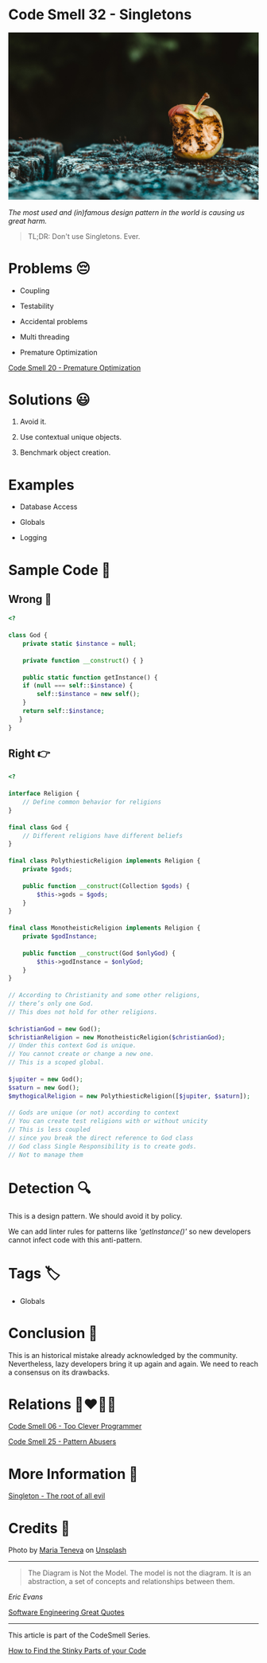 # Code Smell 32 - Singletons

![Code Smell 32 - Singletons](Code%20Smell%2032%20-%20Singletons.jpg)

*The most used and (in)famous design pattern in the world is causing us great harm.*

> TL;DR: Don't use Singletons. Ever.

# Problems 😔 

- Coupling

- Testability

- Accidental problems

- Multi threading

- Premature Optimization

[Code Smell 20 - Premature Optimization](https://github.com/mcsee/Software-Design-Articles/tree/main/Articles/Code%20Smells/Code%20Smell%2020%20-%20Premature%20Optimization/readme.md)

# Solutions 😃

1. Avoid it.

2. Use contextual unique objects.

3. Benchmark object creation.

# Examples

- Database Access

- Globals

- Logging

# Sample Code 📖

## Wrong 🚫

<!-- [Gist Url](https://gist.github.com/mcsee/5f0b4685e3af22e2a0a82f9f642c5c79) -->

```php
<?

class God {
    private static $instance = null;

    private function __construct() { }

    public static function getInstance() {
    if (null === self::$instance) {
        self::$instance = new self();
    }
    return self::$instance;
   }
}
```

## Right 👉

<!-- [Gist Url](https://gist.github.com/mcsee/48af2ebb8874c53f5aa5091c24c832e5) -->

```php
<?

interface Religion {
    // Define common behavior for religions
}

final class God {
    // Different religions have different beliefs
}

final class PolythiesticReligion implements Religion {
    private $gods;

    public function __construct(Collection $gods) {
        $this->gods = $gods;
    }
}

final class MonotheisticReligion implements Religion {
    private $godInstance;

    public function __construct(God $onlyGod) {
        $this->godInstance = $onlyGod;
    }
}

// According to Christianity and some other religions,
// there’s only one God.
// This does not hold for other religions.

$christianGod = new God();
$christianReligion = new MonotheisticReligion($christianGod);
// Under this context God is unique.
// You cannot create or change a new one.
// This is a scoped global.

$jupiter = new God();
$saturn = new God();
$mythogicalReligion = new PolythiesticReligion([$jupiter, $saturn]);

// Gods are unique (or not) according to context
// You can create test religions with or without unicity
// This is less coupled 
// since you break the direct reference to God class
// God class Single Responsibility is to create gods. 
// Not to manage them
```

# Detection 🔍

This is a design pattern. We should avoid it by policy. 

We can add linter rules for patterns like *'getInstance()'* so new developers cannot infect code with this anti-pattern.
 
# Tags 🏷️

- Globals

# Conclusion 🏁

This is an historical mistake already acknowledged by the community. Nevertheless, lazy developers bring it up again and again. We need to reach a consensus on its drawbacks.

# Relations 👩‍❤️‍💋‍👨

[Code Smell 06 - Too Clever Programmer](https://github.com/mcsee/Software-Design-Articles/tree/main/Articles/Code%20Smells/Code%20Smell%2006%20-%20Too%20Clever%20Programmer/readme.md)

[Code Smell 25 - Pattern Abusers](https://github.com/mcsee/Software-Design-Articles/tree/main/Articles/Code%20Smells/Code%20Smell%2025%20-%20Pattern%20Abusers/readme.md)

# More Information 📕

[Singleton - The root of all evil](https://github.com/mcsee/Software-Design-Articles/tree/main/Articles/Theory/Singleton%20-%20The%20root%20of%20all%20evil/readme.md)

# Credits 🙏

Photo by [Maria Teneva](https://unsplash.com/@miteneva) on [Unsplash](https://unsplash.com/s/photos/rotten) 

* * *

> The Diagram is Not the Model. The model is not the diagram. It is an abstraction, a set of concepts and relationships between them.

_Eric Evans_

[Software Engineering Great Quotes](https://github.com/mcsee/Software-Design-Articles/tree/main/Articles/Quotes/Software%20Engineering%20Great%20Quotes/readme.md)

* * *

This article is part of the CodeSmell Series.

[How to Find the Stinky Parts of your Code](https://github.com/mcsee/Software-Design-Articles/tree/main/Articles/Code%20Smells/How%20to%20Find%20the%20Stinky%20parts%20of%20your%20Code/readme.md)
